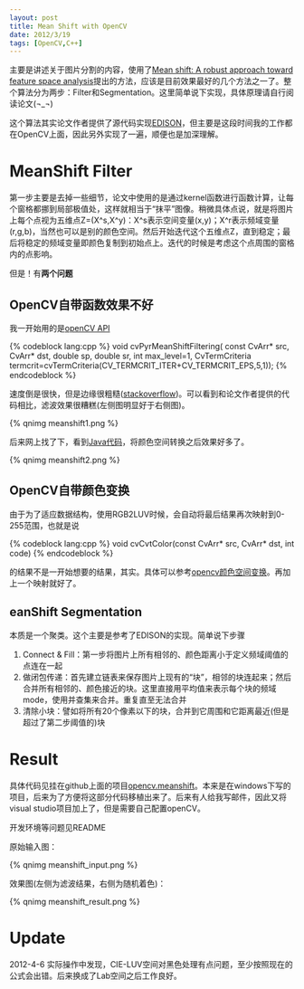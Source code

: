 ```yaml
---
layout: post
title: Mean Shift with OpenCV
date: 2012/3/19
tags: [OpenCV,C++]
---
```


主要是讲述关于图片分割的内容，使用了[Mean shift: A robust approach toward feature space analysis](http://ieeexplore.ieee.org/xpls/abs_all.jsp?arnumber=1000236)提出的方法，应该是目前效果最好的几个方法之一了。整个算法分为两步：Filter和Segmentation。这里简单说下实现，具体原理请自行阅读论文(¬_¬)

<!--more-->

这个算法其实论文作者提供了源代码实现[EDISON](http://coewww.rutgers.edu/riul/research/code/EDISON/)，但主要是这段时间我的工作都在OpenCV上面，因此另外实现了一遍，顺便也是加深理解。

# MeanShift Filter

第一步主要是去掉一些细节，论文中使用的是通过kernel函数进行函数计算，让每个窗格都挪到局部极值处，这样就相当于“抹平”图像。稍微具体点说，就是将图片上每个点视为五维点Z=(X^s,X^y)：X^s表示空间变量(x,y)；X^r表示频域变量(r,g,b)，当然也可以是别的颜色空间。然后开始迭代这个五维点Z，直到稳定；最后将稳定的频域变量即颜色复制到初始点上。迭代的时候是考虑这个点周围的窗格内的点影响。

但是！有**两个问题**

## OpenCV自带函数效果不好

我一开始用的是[openCV API](http://www.seas.upenn.edu/~bensapp/opencvdocs/ref/opencvref_cv.htm)

{% codeblock lang:cpp %}
void cvPyrMeanShiftFiltering( const CvArr* src, CvArr* dst, double sp, double sr, int max_level=1, CvTermCriteria termcrit=cvTermCriteria(CV_TERMCRIT_ITER+CV_TERMCRIT_EPS,5,1));
{% endcodeblock %}

速度倒是很快，但是边缘很粗糙([stackoverflow](http://stackoverflow.com/questions/9645713/whats-the-difference-between-edison-and-cvpyrmeanshiftfiltering))。可以看到和论文作者提供的代码相比，滤波效果很糟糕(左侧图明显好于右侧图)。

{% qnimg meanshift1.png %}

后来网上找了下，看到[Java代码](http://rsbweb.nih.gov/ij/plugins/download/Mean_Shift.java)，将颜色空间转换之后效果好多了。

{% qnimg meanshift2.png %}

## OpenCV自带颜色变换

由于为了适应数据结构，使用RGB2LUV时候，会自动将最后结果再次映射到0-255范围，也就是说

{% codeblock lang:cpp %}
void cvCvtColor(const CvArr* src, CvArr* dst, int code)
{% endcodeblock %}

的结果不是一开始想要的结果，其实。具体可以参考[opencv颜色空间变换](http://opencv.willowgarage.com/documentation/c/miscellaneous_image_transformations.html)。再加上一个映射就好了。

## eanShift Segmentation

本质是一个聚类。这个主要是参考了EDISON的实现。简单说下步骤

1. Connect &amp; Fill：第一步将图片上所有相邻的、颜色距离小于定义频域阈值的点连在一起
2. 做闭包传递：首先建立链表来保存图片上现有的“块”，相邻的块连起来；然后合并所有相邻的、颜色接近的块。这里直接用平均值来表示每个块的频域mode，使用并查集来合并。重复直至无法合并
3. 清除小块：譬如将所有20个像素以下的块，合并到它周围和它距离最近(但是超过了第二步阈值的)块

# Result

具体代码见挂在github上面的项目[opencv.meanshift](https://github.com/qiankanglai/opencv.meanshift)。本来是在windows下写的项目，后来为了方便将这部分代码移植出来了。后来有人给我写邮件，因此又将visual studio项目加上了，但是需要自己配置openCV。

开发环境等问题见README

原始输入图：

{% qnimg meanshift_input.png %}

效果图(左侧为滤波结果，右侧为随机着色)：

{% qnimg meanshift_result.png %}

# Update

2012-4-6 实际操作中发现，CIE-LUV空间对黑色处理有点问题，至少按照现在的公式会出错。后来换成了Lab空间之后工作良好。